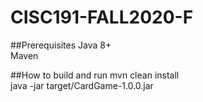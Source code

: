 # CISC191-FALL2020-F
##Prerequisites
Java 8+  
Maven

##How to build and run
mvn clean install  
java -jar target/CardGame-1.0.0.jar  